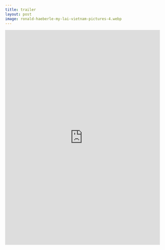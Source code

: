 ```yaml
---
title: trailer
layout: post
image: ronald-haeberle-my-lai-vietnam-pictures-4.webp
---
```


<iframe loading="lazy" src="https://www.dropbox.com/s/3qb9vl2467syh48/Global%201968.mp4?raw=1" name="Global 58" scrolling="No" height="700px" width="100%" style="border: none;"></iframe>



